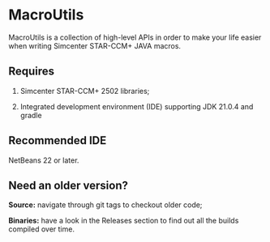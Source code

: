 # MacroUtils

MacroUtils is a collection of high-level APIs in order to make your life easier when writing Simcenter STAR-CCM+ JAVA macros.

## Requires

1. Simcenter STAR-CCM+ 2502 libraries;

1. Integrated development environment (IDE) supporting JDK 21.0.4 and gradle

## Recommended IDE

NetBeans 22 or later.

## Need an older version?

**Source:** navigate through git tags to checkout older code;

**Binaries:** have a look in the Releases section to find out all the builds compiled over time.
